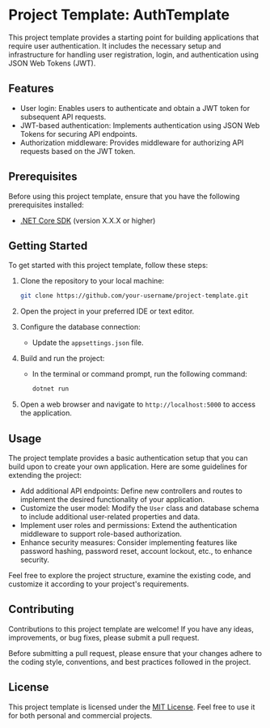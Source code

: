 # Project Template: AuthTemplate

This project template provides a starting point for building applications that require user authentication. It includes the necessary setup and infrastructure for handling user registration, login, and authentication using JSON Web Tokens (JWT).

## Features

- User login: Enables users to authenticate and obtain a JWT token for subsequent API requests.
- JWT-based authentication: Implements authentication using JSON Web Tokens for securing API endpoints.
- Authorization middleware: Provides middleware for authorizing API requests based on the JWT token.

## Prerequisites

Before using this project template, ensure that you have the following prerequisites installed:

- [.NET Core SDK](https://dotnet.microsoft.com/download) (version X.X.X or higher)

## Getting Started

To get started with this project template, follow these steps:

1. Clone the repository to your local machine:

   ```bash
   git clone https://github.com/your-username/project-template.git
   ```

2. Open the project in your preferred IDE or text editor.

3. Configure the database connection:
   
   - Update the `appsettings.json` file.

4. Build and run the project:
   
   - In the terminal or command prompt, run the following command:

     ```bash
     dotnet run
     ```

5. Open a web browser and navigate to `http://localhost:5000` to access the application.

## Usage

The project template provides a basic authentication setup that you can build upon to create your own application. Here are some guidelines for extending the project:

- Add additional API endpoints: Define new controllers and routes to implement the desired functionality of your application.
- Customize the user model: Modify the `User` class and database schema to include additional user-related properties and data.
- Implement user roles and permissions: Extend the authentication middleware to support role-based authorization.
- Enhance security measures: Consider implementing features like password hashing, password reset, account lockout, etc., to enhance security.

Feel free to explore the project structure, examine the existing code, and customize it according to your project's requirements.

## Contributing

Contributions to this project template are welcome! If you have any ideas, improvements, or bug fixes, please submit a pull request.

Before submitting a pull request, please ensure that your changes adhere to the coding style, conventions, and best practices followed in the project.

## License

This project template is licensed under the [MIT License](LICENSE). Feel free to use it for both personal and commercial projects.
